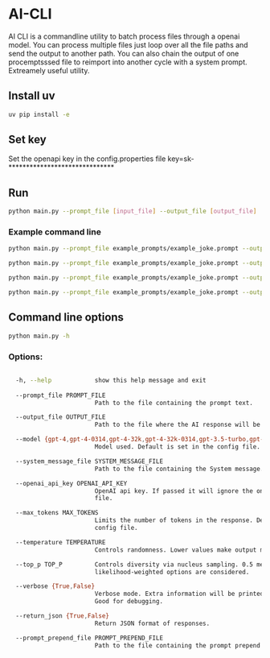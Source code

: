 
# AI-CLI
AI CLI is a commandline utility to batch process files through a openai model. You can process multiple files just loop over all the file paths and send the output to another path. You can also chain the output of one procemptsssed file to reimport into another cycle with a system prompt. Extreamely useful utility.

## Install uv 

```bash
uv pip install -e
```

## Set key

Set the openapi key in the config.properties file
key=sk-******************************

## Run 

```bash
python main.py --prompt_file [input_file] --output_file [output_file] 
```

### Example command line 

```bash
python main.py --prompt_file example_prompts/example_joke.prompt --output_file  example_output/example_output.txt  --verbose=True
```

```bash
python main.py --prompt_file example_prompts/example_joke.prompt --output_file  example_output/example_output.txt --system_message_file example_system_messages/role_comedian.prompt --verbose=True
```

```bash
python main.py --prompt_file example_prompts/example_joke.prompt --output_file  example_output/example_output.txt --system_message_file example_system_messages/role_comedian.prompt --verbose=True --openai_api_key sk-000000000000000000
```

```bash
python main.py --prompt_file example_prompts/example_joke.prompt --output_file  example_output/example_output.txt  --openai_api_key sk-000000000000000000
```

## Command line options
```bash
python main.py -h
```

### Options:
```bash

  -h, --help            show this help message and exit
  
  --prompt_file PROMPT_FILE
                        Path to the file containing the prompt text.

  --output_file OUTPUT_FILE
                        Path to the file where the AI response will be saved.

  --model {gpt-4,gpt-4-0314,gpt-4-32k,gpt-4-32k-0314,gpt-3.5-turbo,gpt-3.5-turbo-0301,text-davinci-003,code-davinci-002,text-davinci-001,text-curie-001,text-babbage-001,text-ada-001}  
                        Model used. Default is set in the config file.

  --system_message_file SYSTEM_MESSAGE_FILE
                        Path to the file containing the System message.

  --openai_api_key OPENAI_API_KEY
                        OpenAI api key. If passed it will ignore the one in the config      
                        file.

  --max_tokens MAX_TOKENS
                        Limits the number of tokens in the response. Default is set in the  
                        config file.

  --temperature TEMPERATURE
                        Controls randomness. Lower values make output more deterministic. 

  --top_p TOP_P         Controls diversity via nucleus sampling. 0.5 means half of all      
                        likelihood-weighted options are considered.

  --verbose {True,False}
                        Verbose mode. Extra information will be printed to the console.     
                        Good for debugging.

  --return_json {True,False}
                        Return JSON format of responses.

  --prompt_prepend_file PROMPT_PREPEND_FILE
                        Path to the file containing the prompt prepend text.
```

